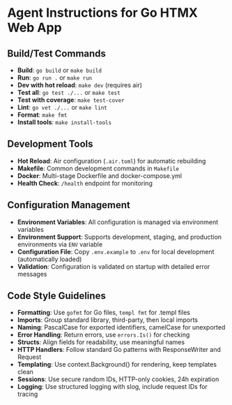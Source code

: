 # Agent Instructions for Go HTMX Web App

## Build/Test Commands
- **Build**: `go build` or `make build`
- **Run**: `go run .` or `make run`
- **Dev with hot reload**: `make dev` (requires air)
- **Test all**: `go test ./...` or `make test`
- **Test with coverage**: `make test-cover`
- **Lint**: `go vet ./...` or `make lint`
- **Format**: `make fmt`
- **Install tools**: `make install-tools`

## Development Tools
- **Hot Reload**: Air configuration (`.air.toml`) for automatic rebuilding
- **Makefile**: Common development commands in `Makefile`
- **Docker**: Multi-stage Dockerfile and docker-compose.yml
- **Health Check**: `/health` endpoint for monitoring

## Configuration Management
- **Environment Variables**: All configuration is managed via environment variables
- **Environment Support**: Supports development, staging, and production environments via `ENV` variable
- **Configuration File**: Copy `.env.example` to `.env` for local development (automatically loaded)
- **Validation**: Configuration is validated on startup with detailed error messages

## Code Style Guidelines
- **Formatting**: Use `gofmt` for Go files, `templ fmt` for .templ files
- **Imports**: Group standard library, third-party, then local imports
- **Naming**: PascalCase for exported identifiers, camelCase for unexported
- **Error Handling**: Return errors, use `errors.Is()` for checking
- **Structs**: Align fields for readability, use meaningful names
- **HTTP Handlers**: Follow standard Go patterns with ResponseWriter and Request
- **Templating**: Use context.Background() for rendering, keep templates clean
- **Sessions**: Use secure random IDs, HTTP-only cookies, 24h expiration
- **Logging**: Use structured logging with slog, include request IDs for tracing